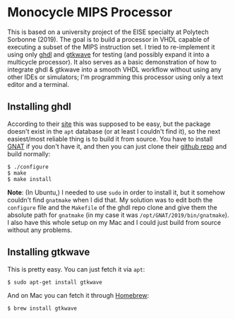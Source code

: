 # Monocycle MIPS Processor

This is based on a university project of the EISE specialty at Polytech Sorbonne (2019). The goal is to build a processor in VHDL capable of executing a subset of the MIPS instruction set. I tried to re-implement it using only [ghdl]() and [gtkwave]() for testing (and possibly expand it into a multicycle processor). It also serves as a basic demonstration of how to integrate ghdl & gtkwave into a smooth VHDL workflow without using any other IDEs or simulators; I'm programming this processor using only a text editor and a terminal.

## Installing ghdl
According to their [site]() this was supposed to be easy, but the package doesn't exist in the `apt` database (or at least I couldn't find it), so the next easiest/most reliable thing is to build it from source. You have to install [GNAT]() if you don't have it, and then you can just clone their [github repo]() and build normally:

```
$ ./configure
$ make
$ make install
```

**Note**: (In Ubuntu,) I needed to use `sudo` in order to install it, but it somehow couldn't find `gnatmake` when I did that. My solution was to edit both the `configure` file and the `Makefile` of the ghdl repo clone and give them the absolute path for `gnatmake` (in my case it was `/opt/GNAT/2019/bin/gnatmake`). I also have this whole setup on my Mac and I could just build from source without any problems.

## Installing gtkwave
This is pretty easy. You can just fetch it via `apt`:

```
$ sudo apt-get install gtkwave
```

And on Mac you can fetch it through [Homebrew]():

```
$ brew install gtkwave
```
